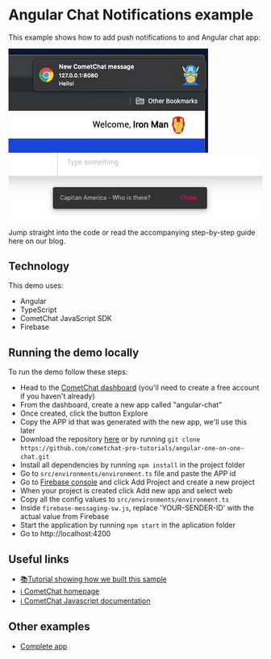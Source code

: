 # Angular Chat Notifications example

This example shows how to add push notifications to and Angular chat app:

![Login](/screenshots/Notification1.png?raw=true)
![Chat](/screenshots/Notification2.png?raw=true)

Jump straight into the code or read the accompanying step-by-step guide here on our blog.

## Technology

This demo uses:

- Angular
- TypeScript
- CometChat JavaScript SDK
- Firebase

## Running the demo locally

To run the demo follow these steps:

- Head to the [CometChat dashboard](https://app.cometchat.com/) (you'll need to create a free account if you haven't already)
- From the dashboard, create a new app called "angular-chat"
- Once created, click the button Explore
- Copy the APP id that was generated with the new app, we'll use this later
- Download the repository [here](https://github.com/cometchat-pro-tutorials/angular-one-on-one-chat.git) or by running `git clone https://github.com/cometchat-pro-tutorials/angular-one-on-one-chat.git`
- Install all dependencies by running `npm install` in the project folder
- Go to `src/environments/environment.ts` file and paste the APP id
- Go to [Firebase console](https://console.firebase.google.com/) and click Add Project and create a new project
- When your project is created click Add new app and select web
- Copy all the config values to `src/environments/environment.ts`
- Inside `firebase-messaging-sw.js`, replace 'YOUR-SENDER-ID' with the actual value from Firebase
- Start the application by running `npm start` in the aplication folder
- Go to http://localhost:4200

## Useful links

- [📚Tutorial showing how we built this sample](https://www.cometchat.com/tutorials/angular-chat-one-on-one/)
- [ℹ️ CometChat homepage](https://www.cometchat.com/pro/)
- [ℹ️ CometChat Javascript documentation](https://developer.cometchat.com/docs/web-quick-start)

## Other examples

- [Complete app](https://github.com/cometchat-pro-tutorials/angular-one-on-one-chat.git)

